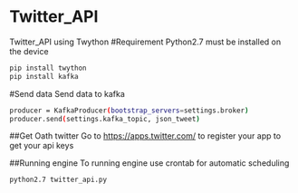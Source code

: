 # Twitter_API
Twitter_API using Twython
#Requirement
Python2.7 must be installed on the device
```bash
pip install twython 
pip install kafka 
```
#Send data
Send data to kafka 
```bash
producer = KafkaProducer(bootstrap_servers=settings.broker)
producer.send(settings.kafka_topic, json_tweet)
```                                    
##Get Oath twitter
Go to https://apps.twitter.com/ to register your app to get your api keys

##Running engine
To running engine use crontab for automatic scheduling
```bash
python2.7 twitter_api.py
```
